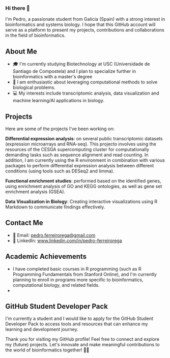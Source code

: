 ### Hi there 👋

I'm Pedro, a passionate student from Galicia (Spain) with a strong interest in bioinformatics and systems biology. I hope that this GitHub account will serve as a platform to present my projects, contributions and collaborations in the field of bioinformatics.

## About Me

- 🎓 I'm currently studying Biotechnology at USC (Universidade de Santiago de Compostela) and I plan to specialize further in bioinformatics with a master's degree  
- 💼 I am enthusiastic about leveraging computational methods to solve biological problems.
- 💻 My interests include transcriptomic analysis, data visualization and machine learning/AI applications in biology.

## Projects

Here are some of the projects I've been working on:

**Differential expression analysis**: on several public transcriptomic datasets (expression microarrays and RNA-seq). This projecto involves using the resources of the CESGA supercomputing cluster for computationally demanding tasks such as sequence alignment and read counting. In addition, I am currently using the R environment in combination with various packages to perform differential expression analysis between different conditions (using tools such as DESeq2 and limma).
   
**Functional enrichment studies**: performed based on the identified genes, using enrichment analysis of GO and KEGG ontologies, as well as gene set enrichment analysis (GSEA).

 **Data Visualization in Biology**: Creating interactive visualizations using R Markdown to communicate findings effectively.

## Contact Me

- 📧 Email: pedro.ferreirorega@gmail.com
- 💼 LinkedIn: www.linkedin.com/in/pedro-ferreirorega


## Academic Achievements
- I have completed basic courses in R programming (such as R Programming Fundamentals from Stanford Online), and I'm currently planning to enroll in programs more specific to bioinformatics, computational biology, and related fields.
- 
## GitHub Student Developer Pack

I'm currently a student and I would like to apply for the GitHub Student Developer Pack to access tools and resources that can enhance my learning and development journey.

Thank you for visiting my GitHub profile! Feel free to connect and explore my (future) projects. Let's innovate and make meaningful contributions to the world of bioinformatics together! 🧬🔬
